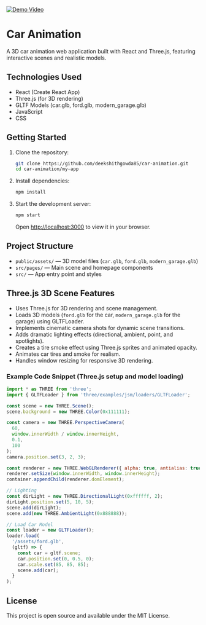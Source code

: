 [![Demo Video](https://img.youtube.com/vi/cA4sBTtOzDQ/0.jpg)](https://youtu.be/cA4sBTtOzDQ?feature=shared)

# Car Animation

A 3D car animation web application built with React and Three.js, featuring interactive scenes and realistic models.

## Technologies Used

- React (Create React App)
- Three.js (for 3D rendering)
- GLTF Models (car.glb, ford.glb, modern_garage.glb)
- JavaScript
- CSS

## Getting Started

1. Clone the repository:
   ```bash
   git clone https://github.com/deekshithgowda85/car-animation.git
   cd car-animation/my-app
   ```

2. Install dependencies:
   ```bash
   npm install
   ```

3. Start the development server:
   ```bash
   npm start
   ```
   Open [http://localhost:3000](http://localhost:3000) to view it in your browser.

## Project Structure

- `public/assets/` — 3D model files (`car.glb`, `ford.glb`, `modern_garage.glb`)
- `src/pages/` — Main scene and homepage components
- `src/` — App entry point and styles

## Three.js 3D Scene Features

- Uses Three.js for 3D rendering and scene management.
- Loads 3D models (`ford.glb` for the car, `modern_garage.glb` for the garage) using GLTFLoader.
- Implements cinematic camera shots for dynamic scene transitions.
- Adds dramatic lighting effects (directional, ambient, point, and spotlights).
- Creates a tire smoke effect using Three.js sprites and animated opacity.
- Animates car tires and smoke for realism.
- Handles window resizing for responsive 3D rendering.

### Example Code Snippet (Three.js setup and model loading)

```js
import * as THREE from 'three';
import { GLTFLoader } from 'three/examples/jsm/loaders/GLTFLoader';

const scene = new THREE.Scene();
scene.background = new THREE.Color(0x111111);

const camera = new THREE.PerspectiveCamera(
  60,
  window.innerWidth / window.innerHeight,
  0.1,
  100
);
camera.position.set(3, 2, 3);

const renderer = new THREE.WebGLRenderer({ alpha: true, antialias: true });
renderer.setSize(window.innerWidth, window.innerHeight);
container.appendChild(renderer.domElement);

// Lighting
const dirLight = new THREE.DirectionalLight(0xffffff, 2);
dirLight.position.set(5, 10, 5);
scene.add(dirLight);
scene.add(new THREE.AmbientLight(0x888888));

// Load Car Model
const loader = new GLTFLoader();
loader.load(
  '/assets/ford.glb',
  (gltf) => {
    const car = gltf.scene;
    car.position.set(0, 0.5, 0);
    car.scale.set(85, 85, 85);
    scene.add(car);
  }
);
```



## License

This project is open source and available under the MIT License.
